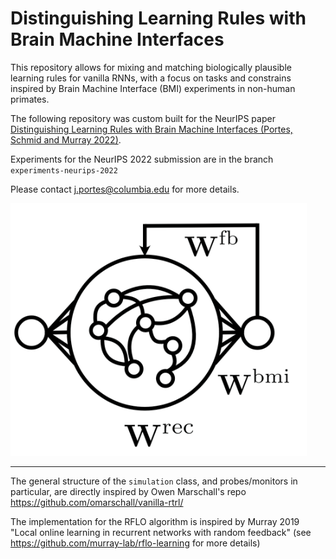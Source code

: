 # Distinguishing Learning Rules with Brain Machine Interfaces

This repository allows for mixing and matching biologically plausible learning rules for vanilla RNNs, with a focus on tasks and constrains inspired by Brain Machine Interface (BMI) experiments in non-human primates.

The following repository was custom built for the NeurIPS paper [Distinguishing Learning Rules with Brain Machine Interfaces (Portes, Schmid and Murray 2022)](https://arxiv.org/abs/2206.13448).

Experiments for the NeurIPS 2022 submission are in the branch `experiments-neurips-2022`

Please contact j.portes@columbia.edu for more details.

![RNN schematic](graphics/rnn-schematic.png)

-----
The general structure of the `simulation` class, and probes/monitors in particular, are directly inspired by Owen Marschall's repo https://github.com/omarschall/vanilla-rtrl/

The implementation for the RFLO algorithm is inspired by Murray 2019 "Local online learning in recurrent networks with random feedback" (see https://github.com/murray-lab/rflo-learning for more details)
